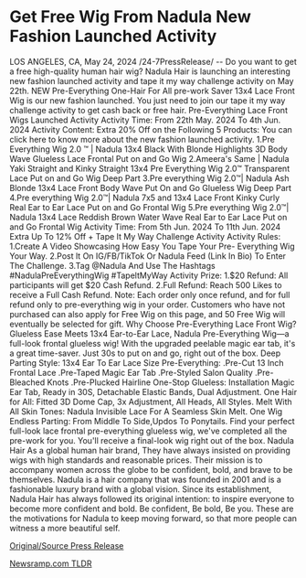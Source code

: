 # Get Free Wig From Nadula New Fashion Launched Activity

LOS ANGELES, CA, May 24, 2024 /24-7PressRelease/ -- Do you want to get a free high-quality human hair wig? Nadula Hair is launching an interesting new fashion launched activity and tape it my way challenge activity on May 22th. NEW Pre-Everything One-Hair For All pre-work Saver 13x4 Lace Front Wig is our new fashion launched. You just need to join our tape it my way challenge activity to get cash back or free hair.  Pre-Everything Lace Front Wigs Launched Activity  Activity Time: From 22th May. 2024 To 4th Jun. 2024 Activity Content: Extra 20% Off on the Following 5 Products:  You can click here to know more about the new fashion launched activity.  1.Pre Everything Wig 2.0 ™ | Nadula 13x4 Black With Blonde Highlights 3D Body Wave Glueless Lace Frontal Put on and Go Wig 2.Ameera's Same | Nadula Yaki Straight and Kinky Straight 13x4 Pre Everything Wig 2.0™ Transparent Lace Put on and Go Wig Deep Part 3.Pre everything Wig 2.0™| Nadula Ash Blonde 13x4 Lace Front Body Wave Put On and Go Glueless Wig Deep Part 4.Pre everything Wig 2.0™| Nadula 7x5 and 13x4 Lace Front Kinky Curly Real Ear to Ear Lace Put on and Go Frontal Wig 5.Pre everything Wig 2.0™| Nadula 13x4 Lace Reddish Brown Water Wave Real Ear to Ear Lace Put on and Go Frontal Wig  Activity Time: From 5th Jun. 2024 To 11th Jun. 2024 Extra Up To 12% Off + Tape It My Way Challenge Activity  Activity Rules: 1.Create A Video Showcasing How Easy You Tape Your Pre- Everything Wig Your Way. 2.Post lt On IG/FB/TikTok Or Nadula Feed (Link In Bio) To Enter The Challenge. 3.Tag @Nadula And Use The Hashtags #NadulaPreEverythingWig #TapeltMyWay  Activity Prize: 1.$20 Refund: All participants will get $20 Cash Refund. 2.Full Refund: Reach 500 Likes to receive a Full Cash Refund. Note: Each order only once refund, and for full refund only to pre-everything wig in your order. Customers who have not purchased can also apply for Free Wig on this page, and 50 Free Wig will eventually be selected for gift.  Why Choose Pre-Everything Lace Front Wig? Glueless Ease Meets 13x4 Ear-to-Ear Lace, Nadula Pre-Everything Wig—a full-look frontal glueless wig! With the upgraded peelable magic ear tab, it's a great time-saver. Just 30s to put on and go, right out of the box. Deep Parting Style:  13x4 Ear To Ear Lace Size Pre-Everything: .Pre-Cut 13 Inch Frontal Lace .Pre-Taped Magic Ear Tab .Pre-Styled Salon Quality .Pre-Bleached Knots .Pre-Plucked Hairline One-Stop Glueless: Installation Magic Ear Tab, Ready in 30S, Detachable Elastic Bands, Dual Adjustment. One Hair for All:  Fitted 3D Dome Cap, 3x Adjustment, All Heads, All Styles. Melt With All Skin Tones: Nadula Invisible Lace For A Seamless Skin Melt. One Wig Endless Parting: From Middle To Side,Updos To Ponytails.  Find your perfect full-look lace frontal pre-everything glueless wig, we've completed all the pre-work for you. You'll receive a final-look wig right out of the box.  Nadula Hair As a global human hair brand, They have always insisted on providing wigs with high standards and reasonable prices. Their mission is to accompany women across the globe to be confident, bold, and brave to be themselves.  Nadula is a hair company that was founded in 2001 and is a fashionable luxury brand with a global vision. Since its establishment, Nadula Hair has always followed its original intention: to inspire everyone to become more confident and bold. Be confident, Be bold, Be you. These are the motivations for Nadula to keep moving forward, so that more people can witness a more beautiful self. 

[Original/Source Press Release](https://www.24-7pressrelease.com/press-release/511135/get-free-wig-from-nadula-new-fashion-launched-activity) 

[Newsramp.com TLDR](https://newsramp.com/None) 